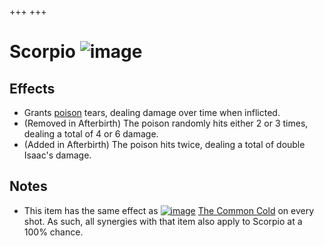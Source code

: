 +++
+++

 # Scorpio ![image](/image/Scorpio.png) 

Effects
---------


* Grants [poison](/wiki/Poison "Poison") tears, dealing damage over time when inflicted.
* (Removed in Afterbirth) The poison randomly hits either 2 or 3 times, dealing a total of 4 or 6 damage.
* (Added in Afterbirth) The poison hits twice, dealing a total of double Isaac's damage.


Notes
-------


* This item has the same effect as [![image](/image/The_Common_Cold.png)](/wiki/The_Common_Cold "The Common Cold") [The Common Cold](/wiki/The_Common_Cold "The Common Cold") on every shot. As such, all synergies with that item also apply to Scorpio at a 100% chance.


